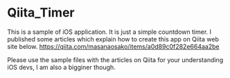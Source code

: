# Qiita_Timer

This is a sample of iOS application. It is just a simple countdown timer.
I published some articles which explain how to create this app on Qiita web site below.
https://qiita.com/masanaosako/items/a0d89c0f282e664aa2be

Please use the sample files with the articles on Qiita for your understanding iOS devs, I am also a bigginer though.
